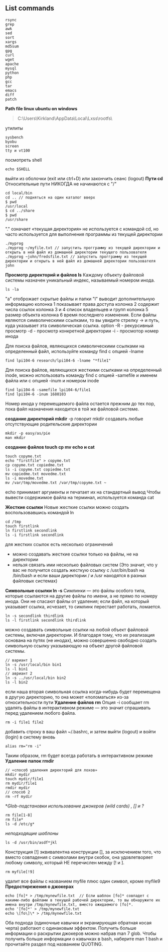 ## List commands
```
rsync
grep
awk
sed
sort
xargs
md5sum
gpg
curl
wget
apache
mysql
python
php
gcc
tar
emacs
diff
patch
```
**Path file linux ubuntu on windows**
>C:\Users\Kirkland\AppData\Local\Lxss\rootfs\

утилиты
```
sysbench
byobu
screen 
tty и vt100
```
посмотреть shell
```
echo $SHELL
``` 
выйти из оболочки (exit или ctrl+D) или закончить сеанс (logout)
**Пути cd**
Относительные пути НИКОГДА не начинаются с "/"
```
cd local/bin
cd .. // подняться на один каталог вверх
$ pwd
/usr/local
$ cd ../share
$ pwd
/usr/share
```
 "." означает «текущая директория» не используется с командой cd, но часто используется для выполнения программы из текущей директории
```
./myprog
./myprog ~/myfile.txt // запустить прогграмму из текущей директории и открыть в ней файл из домашней директории текущего пользователя
./myprog ~john/fredsfile.txt // запустить прогграмму из текущей директории и открыть в ней файл из домашней директории пользователя john
```
**Просмотр директорий и файлов ls**
Каждому объекту файловой системы назначен уникальный индекс, называемый номером инода.
```
ls -la
```
"a" отоброжает скрытые файлы и папки "l" выводит дополнительную информацию колонка 1 показывает права доступа колонка 2 содержит числа ссылок колонка 3 и 4 список владельцев и групп колонка 5 размер объекта колонка 6 время последнего изменения. Если файлы являются символическими ссылками, то вы увидите стрелку -> и путь, куда указывает эта символическая ссылка.
option
-R - рекурсивный просмотр
-d - просмотр конкретной директории
-i - просмотор номер инода

Для поиска файлов, являющихся символическими ссылками на определенный файл, используйте команду find с опцией -lname
```
find lpi104-6 research/lpi104-6 -lname "*file1"
```
Для поиска файлов, являющихся жесткими ссылками на определенный inode, можно использовать команду find с опцией -samefile и именем файла или с опцией -inum и номером inode
```
find lpi104-6 -samefile lpi104-6/file1
find lpi104-6 -inum 1680103
```
Номер инода у перемещаемого файла остается прежним до тех пор, пока файл назначения находится в той же файловой системе.

**создание директорий mkdir**
-p говорит mkdir создавать любые отсутствующие родительские директории
```
mkdir -p easy/as/pie
man mkdir
```
**создание файлов touch cp mv echo и cat**
```
touch copyme.txt
echo "firstfile" > copyme.txt
cp copyme.txt copiedme.txt
ls -i copyme.txt copiedme.txt
mv copiedme.txt movedme.txt
ls -i movedme.txt
mv /var/tmp/movedme.txt /var/tmp/copyme.txt ~
```
echo принимает аргументы и печатает их на стандартный вывод
Чтобы вывести содержимое файла на терминал, используется команда cat

**Жесткие ссылки**
Новые жесткие ссылки можно создать воспользовавшись командой ln
```
cd /tmp
touch firstlink
ln firstlink secondlink
ls -i firstlink secondlink
```
для жестких ссылок есть несколько ограничений
- можно создавать жесткие ссылки только на файлы, не на директории
- нельзя связать ими несколько файловых систем (Это значит, что у вас не получится создать жесткую ссылку с /usr/bin/bash на /bin/bash и если ваши директории / и /usr находятся в разных файловых системах)

**Символьные ссылки ln -s**
Симлинки — это файлы особого типа, которые ссылаются на другие файлы по имени, а не прямо по номеру инода. Они не спасают файлы от удаления; если файл, на который указывает ссылка, исчезает, то симлинк перестает работать, ломается.
```
ln -s secondlink thirdlink
ls -l firstlink secondlink thirdlink
```
можно создавать символьные ссылки на любой объект файловой системы, включая директории. И благодаря тому, что их реализация основана на путях (не инодах), можно совершенно свободно создать символьную ссылку указывающую на объект другой файловой системы.
```
// вариант 1
ln -s /usr/local/bin bin1
ls -l bin1
// авриант 2
ln -s ../usr/local/bin bin2
ls -l bin2
```
если наша вторая символьная ссылка когда-нибудь будет перемещена в другую директорию, то она может «поломаться» из-за относительности пути
**Удаление файлов rm**
Опция -i сообщает rm удалять файлы в интерактивном режиме — это значит спрашивать перед удалением любого файла. 
```
rm -i file1 file2
```
добавить строку в ваш файл ~/.bashrc, и затем выйти (logout) и войти (login) в систему вновь
```
alias rm="rm -i"
```
Таким образом, rm будет всегда работать в интерактивном режиме
**Удаление папок rmdir**

```
// «способ удаления директорий для лохов»
mkdir mydir
touch mydir/file1
rm mydir/file1
rmdir mydir
// способ 2
rm -rf mydir
```
**Glob-подстановки использование джокеров (wild cards) *, [] и ?**
```
rm file[1-8]
rm file*
ls -d /etc/g*
```
*неподходящие шаблоны*
```
ls -d /usr/bin/asdf*jkl
```
Конструкция [!] эквивалентна конструкции [], за исключением того, что вместо совпадения с символами внутри скобок, она удовлетворяет любому символу, который НЕ перечислен между [! и ]. 
```
rm myfile[!9]
```
удалит все файлы с названием myfile плюс один символ, кроме myfile9
**Предостирежения о джокерах**
```
echo [fo]* > /tmp/mynewfile.txt  // Если шаблон [fo]* совпадет с какими-либо файлами в текущей рабочей директории, то вы обнаружите их имена внутри /tmp/mynewfile.txt, вместо ожидаемого [fo]*.
echo '[fo]*' > /tmp/mynewfile.txt
echo \[fo\]\* > /tmp/mynewfile.txt
```
Оба подхода (одиночные кавычки и экранирующая обратная косая черта) работают с одинаковым эффектом.
Получить больше информации о раскрытии джокеров можно набрав man 7 glob. Чтобы получить больше информации о кавычках в bash, наберите man 1 bash и прочитайте раздел под названием QUOTING.

